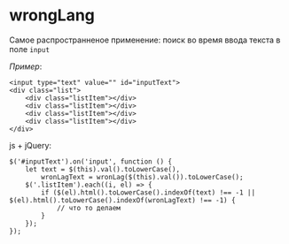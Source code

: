 # wrongLang
Самое распространненое применение: поиск во время ввода текста в поле ``input``

*Пример*:

```
<input type="text" value="" id="inputText">
<div class="list">
    <div class="listItem"></div>
    <div class="listItem"></div>
    <div class="listItem"></div>
    <div class="listItem"></div>
</div>
```

js + jQuery: 

```
$('#inputText').on('input', function () {
    let text = $(this).val().toLowerCase(),
        wronLagText = wronLag($(this).val()).toLowerCase();
    $('.listItem').each((i, el) => {
        if ($(el).html().toLowerCase().indexOf(text) !== -1 || $(el).html().toLowerCase().indexOf(wronLagText) !== -1) {
            // что то делаем
        }
    });
});
```
